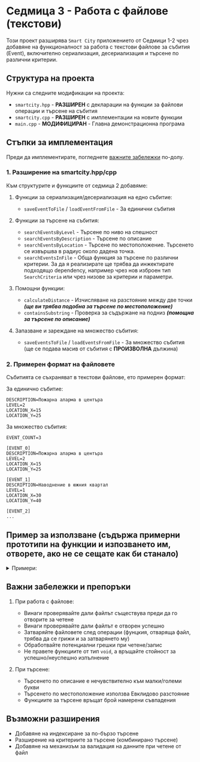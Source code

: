 # Седмица 3 - Работа с файлове (текстови)

Този проект разширява `Smart City` приложението от Седмици 1-2 чрез добавяне на функционалност за работа с текстови файлове за събития (Event), включително сериализация, десериализация и търсене по различни критерии.

## Структура на проекта

Нужни са следните модификации на проекта:
- `smartcity.hpp` - **РАЗШИРЕН** с декларации на функции за файлови операции и търсене на събития
- `smartcity.cpp` - **РАЗШИРЕН** с имплементации на новите функции
- `main.cpp` - **МОДИФИЦИРАН** - Главна демонстрационна програма

## Стъпки за имплементация

Преди да имплементирате, погледнете [важните забележки](#важни-забележки) по-долу.

### 1. Разширение на smartcity.hpp/cpp

Към структурите и функциите от седмица 2 добавяме:

1. Функции за сериализация/десериализация на едно събитие:
   - `saveEventToFile` / `loadEventFromFile` - За единични събития

2. Функции за търсене на събития:
   - `searchEventsByLevel` - Търсене по ниво на спешност
   - `searchEventsByDescription` - Търсене по описание
   - `searchEventsByLocation` - Търсене по местоположение. Търсенето се извършва в радиус около дадена точка.
   - `searchEventsInFile` - Обща функция за търсене по различни критерии. За да я реализирате ще трябва да инжектирате подходящо dependеncy, например чрез нов изброен тип `SearchCriteria` или чрез низове за критерии и параметри.

3. Помощни функции:
   - `calculateDistance` - Изчисляване на разстояние между две точки ***(ще ви трябва подобна за търсене по местоположение)***
   - `containsSubstring` - Проверка за съдържане на подниз ***(помощна за търсене по описание)***

4. Запазване и зареждане на множество събития:
   - `saveEventsToFile` / `loadEventsFromFile` - За множество събития (ще се подава масив от събития с **ПРОИЗВОЛНА** дължина)

### 2. Примерен формат на файловете

Събитията се съхраняват в текстови файлове, ето примерен формат:

За единично събитие:
```
DESCRIPTION=Пожарна аларма в центъра
LEVEL=2
LOCATION_X=15
LOCATION_Y=25
```

За множество събития:
```
EVENT_COUNT=3

[EVENT_0]
DESCRIPTION=Пожарна аларма в центъра
LEVEL=2
LOCATION_X=15
LOCATION_Y=25

[EVENT_1]
DESCRIPTION=Наводнение в южния квартал
LEVEL=1
LOCATION_X=30
LOCATION_Y=40

[EVENT_2]
...
```

## Пример за използване (съдържа примерни прототипи на функции и изпозването им, отворете, ако не се сещате как би станало)
<details>

<summary>Примери:</summary>

```cpp
// Запазване на събитие
Event myEvent;
inputEventData(myEvent);
saveEventToFile(myEvent, "event.txt");

// Зареждане на събитие
Event loadedEvent;
if (loadEventFromFile(loadedEvent, "event.txt")) {
    printEventInfo(loadedEvent);
}

// Търсене по ниво на спешност
Event results[10];
EmergencyLevel level = HIGH;
int found = searchEventsInFile("events.txt", BY_LEVEL, &level, results, 10);

// Търсене по описание
char searchText[] = "fire";
found = searchEventsInFile("events.txt", BY_DESCRIPTION, searchText, results, 10);

// Търсене по местоположение
int searchParams[3] = {10, 20, 5}; // x, y, радиус
found = searchEventsInFile("events.txt", BY_LOCATION, searchParams, results, 10);
```

</details>

## Важни забележки и препоръки

1. При работа с файлове:
   - Винаги проверявайте дали файлът съществува преди да го отворите за четене
   - Винаги проверявайте дали файлът е отворен успешно
   - Затваряйте файловете след операции (фунцкия, отваряща файл, трябва да се грижи и за затварянето му)
   - Обработвайте потенциални грешки при четене/запис
   - Не правете функциите от тип `void`, а връщайте стойност за успешно/неуспешно изпълнение

2. При търсене:
   - Търсенето по описание е нечувствително към малки/големи букви
   - Търсенето по местоположение използва Евклидово разстояние
   - Функциите за търсене връщат брой намерени съвпадения

## Възможни разширения

- Добавяне на индексиране за по-бързо търсене
- Разширение на критериите за търсене (комбинирано търсене)
- Добавяне на механизъм за валидация на данните при четене от файл